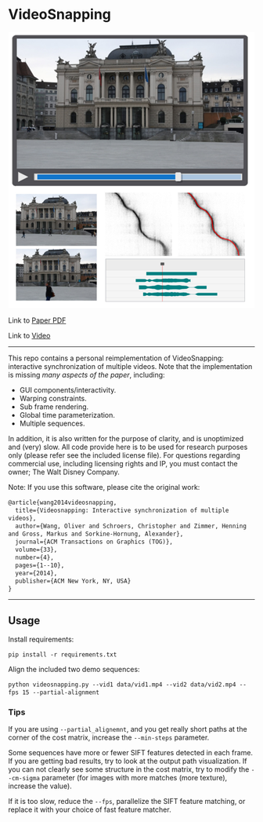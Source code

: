 # VideoSnapping

![Representative Image](web/representative.jpg)

Link to [Paper PDF](https://citeseerx.ist.psu.edu/viewdoc/download?doi=10.1.1.650.8437&rep=rep1&type=pdf)

Link to [Video](https://www.youtube.com/watch?v=iwT8Hs3rMug)

---

This repo contains a personal reimplementation of VideoSnapping: interactive synchronization of multiple videos.  Note that the implementation is missing *many aspects of the paper*, including:

- GUI components/interactivity.
- Warping constraints.
- Sub frame rendering.
- Global time parameterization.
- Multiple sequences.

In addition, it is also written for the purpose of clarity, and is unoptimized and (very) slow. All code provide here is to be used for research purposes only (please refer see the included license file). For questions regarding commercial use, including licensing rights and IP, you must contact the owner; The Walt Disney Company.

Note: If you use this software, please cite the original work:

```
@article{wang2014videosnapping,
  title={Videosnapping: Interactive synchronization of multiple videos},
  author={Wang, Oliver and Schroers, Christopher and Zimmer, Henning and Gross, Markus and Sorkine-Hornung, Alexander},
  journal={ACM Transactions on Graphics (TOG)},
  volume={33},
  number={4},
  pages={1--10},
  year={2014},
  publisher={ACM New York, NY, USA}
}
```

---

## Usage

Install requirements:
```
pip install -r requirements.txt
```

Align the included two demo sequences:
```
python videosnapping.py --vid1 data/vid1.mp4 --vid2 data/vid2.mp4 --fps 15 --partial-alignment
```

### Tips

If you are using `--partial_alignemnt`, and you get really short paths at the corner of the cost matrix, increase the `--min-steps` parameter.

Some sequences have more or fewer SIFT features detected in each frame. If you are getting bad results, try to look at the output path visualization. If you can not clearly see some structure in the cost matrix, try to modify the `--cm-sigma` parameter (for images with more matches (more texture), increase the value).

If it is too slow, reduce the `--fps`, parallelize the SIFT feature matching, or replace it with your choice of fast feature matcher. 
